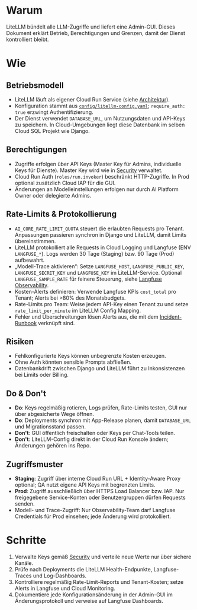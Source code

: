 # Warum
LiteLLM bündelt alle LLM-Zugriffe und liefert eine Admin-GUI. Dieses Dokument erklärt Betrieb, Berechtigungen und Grenzen, damit der Dienst kontrolliert bleibt.

# Wie
## Betriebsmodell
- LiteLLM läuft als eigener Cloud Run Service (siehe [Architektur](../architektur/overview.md)).
- Konfiguration stammt aus [`config/litellm-config.yaml`](../../config/litellm-config.yaml); `require_auth: true` erzwingt Authentifizierung.
- Der Dienst verwendet `DATABASE_URL`, um Nutzungsdaten und API-Keys zu speichern. In Cloud-Umgebungen liegt diese Datenbank im selben Cloud SQL Projekt wie Django.

## Berechtigungen
- Zugriffe erfolgen über API Keys (Master Key für Admins, individuelle Keys für Dienste). Master Key wird wie in [Security](../security/secrets.md) verwaltet.
- Cloud Run Auth (`roles/run.invoker`) beschränkt HTTP-Zugriffe. In Prod optional zusätzlich Cloud IAP für die GUI.
- Änderungen an Modelleinstellungen erfolgen nur durch AI Platform Owner oder delegierte Admins.

## Rate-Limits & Protokollierung
- `AI_CORE_RATE_LIMIT_QUOTA` steuert die erlaubten Requests pro Tenant. Anpassungen passieren synchron in Django und LiteLLM, damit Limits übereinstimmen.
- LiteLLM protokolliert alle Requests in Cloud Logging und Langfuse (ENV `LANGFUSE_*`). Logs werden 30 Tage (Staging) bzw. 90 Tage (Prod) aufbewahrt.
- „Modell-Trace aktivieren“: Setze `LANGFUSE_HOST`, `LANGFUSE_PUBLIC_KEY`, `LANGFUSE_SECRET_KEY` und `LANGFUSE_KEY` im LiteLLM-Service. Optional `LANGFUSE_SAMPLE_RATE` für feinere Steuerung, siehe [Langfuse Observability](../observability/langfuse.md).
- Kosten-Alerts definieren: Verwende Langfuse KPIs `cost_total` pro Tenant; Alerts bei >80% des Monatsbudgets.
- Rate-Limits pro Team: Weise jedem API-Key einen Tenant zu und setze `rate_limit_per_minute` im LiteLLM Config Mapping.
- Fehler und Überschreitungen lösen Alerts aus, die mit dem [Incident-Runbook](../runbooks/incidents.md) verknüpft sind.

## Risiken
- Fehlkonfigurierte Keys können unbegrenzte Kosten erzeugen.
- Ohne Auth könnten sensible Prompts abfließen.
- Datenbankdrift zwischen Django und LiteLLM führt zu Inkonsistenzen bei Limits oder Billing.

## Do & Don't
- **Do**: Keys regelmäßig rotieren, Logs prüfen, Rate-Limits testen, GUI nur über abgesicherte Wege öffnen.
- **Do**: Deployments synchron mit App-Release planen, damit `DATABASE_URL` und Migrationsstand passen.
- **Don't**: GUI öffentlich freischalten oder Keys per Chat-Tools teilen.
- **Don't**: LiteLLM-Config direkt in der Cloud Run Konsole ändern; Änderungen gehören ins Repo.

## Zugriffsmuster
- **Staging**: Zugriff über interne Cloud Run URL + Identity-Aware Proxy optional; QA nutzt eigene API Keys mit begrenzten Limits.
- **Prod**: Zugriff ausschließlich über HTTPS Load Balancer bzw. IAP. Nur freigegebene Service-Konten oder Benutzergruppen dürfen Requests senden.
- Modell- und Trace-Zugriff: Nur Observability-Team darf Langfuse Credentials für Prod einsehen; jede Änderung wird protokolliert.

# Schritte
1. Verwalte Keys gemäß [Security](../security/secrets.md) und verteile neue Werte nur über sichere Kanäle.
2. Prüfe nach Deployments die LiteLLM Health-Endpunkte, Langfuse-Traces und Log-Dashboards.
3. Kontrolliere regelmäßig Rate-Limit-Reports und Tenant-Kosten; setze Alerts in Langfuse und Cloud Monitoring.
4. Dokumentiere jede Konfigurationsänderung in der Admin-GUI im Änderungsprotokoll und verweise auf Langfuse Dashboards.
